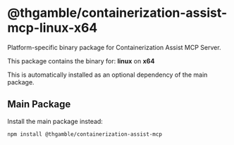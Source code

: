 # @thgamble/containerization-assist-mcp-linux-x64

Platform-specific binary package for Containerization Assist MCP Server.

This package contains the binary for: **linux** on **x64**

This is automatically installed as an optional dependency of the main package.

## Main Package

Install the main package instead:
```bash
npm install @thgamble/containerization-assist-mcp
```
